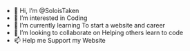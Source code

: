 - 👋 Hi, I’m @SoloisTaken
- 👀 I’m interested in Coding
- 🌱 I’m currently learning To start a website and career
- 💞️ I’m looking to collaborate on Helping others learn to code
- 📫 Help me Support my Website

<!---
SoloisTaken/SoloisTaken is a ✨ special ✨ repository because its `README.md` (this file) appears on your GitHub profile.
You can click the Preview link to take a look at your changes.
--->
